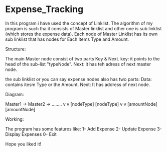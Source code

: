 # Expense_Tracking

In this program i have used the concept of Linklist. 
The algorithm of my program is such tha it consists of Master linklist and other one is sub linklist (which stores the expense data).
Each node of Master Linklist has its own sub linklist that has nodes for Each items Type and Amount.

Structure:

The main Master node consist of two parts Key & Next.
key: it points to the head of the sub-list "typeNode".
Next: it has teh adress of next master node.

the sub linklist or you can say expense nodes also has two parts:
Data: contains itesm Type or the Amount.
Next: It has address of next node.

Diagram: 

  Master1   ->       Master2  -> ........
    v                  v 
[nodeType]        [nodeType]
    v                  v 
[amountNode]      [amountNode]


Working:

The program has some features like:
1- Add Expense
2- Update Expense
3- Display Expenses
0- Exit

Hope you liked it!
